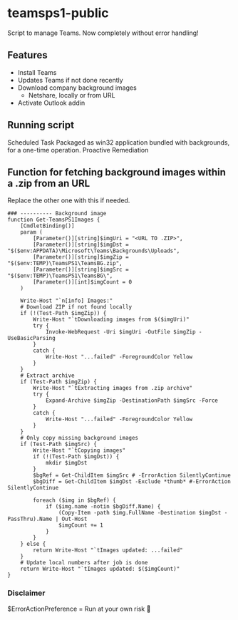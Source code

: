 # teamsps1-public

Script to manage Teams. Now completely without error handling!

## Features

* Install Teams
* Updates Teams if not done recently
* Download company background images
  * Netshare, locally or from URL
* Activate Outlook addin

## Running script

Scheduled Task
Packaged as win32 application bundled with backgrounds, for a one-time operation.
Proactive Remediation

## Function for fetching background images within a .zip from an URL

Replace the other one with this if needed.

```
### ---------- Background image 
function Get-TeamsPS1Images {
    [CmdletBinding()]
    param (
        [Parameter()][string]$imgUri = "<URL TO .ZIP>",
        [Parameter()][string]$imgDst = "$($env:APPDATA)\Microsoft\Teams\Backgrounds\Uploads",
        [Parameter()][string]$imgZip = "$($env:TEMP)\TeamsPS1\TeamsBG.zip",
        [Parameter()][string]$imgSrc = "$($env:TEMP)\TeamsPS1\TeamsBG\",
        [Parameter()][int]$imgCount = 0
    )
    
    Write-Host "`n[info] Images:"
    # Download ZIP if not found locally
    if (!(Test-Path $imgZip)) {
        Write-Host "`tDownloading images from $($imgUri)"
        try {
            Invoke-WebRequest -Uri $imgUri -OutFile $imgZip -UseBasicParsing
        }
        catch {
            Write-Host "...failed" -ForegroundColor Yellow
        }
    }
    # Extract archive
    if (Test-Path $imgZip) {
        Write-Host "`tExtracting images from .zip archive"
        try {
            Expand-Archive $imgZip -DestinationPath $imgSrc -Force
        }
        catch {
            Write-Host "...failed" -ForegroundColor Yellow
        }
    }
    # Only copy missing background images
    if (Test-Path $imgSrc) {
        Write-Host "`tCopying images"
        if (!(Test-Path $imgDst)) {
            mkdir $imgDst
        }
        $bgRef = Get-ChildItem $imgSrc # -ErrorAction SilentlyContinue
        $bgDiff = Get-ChildItem $imgDst -Exclude *thumb* #-ErrorAction SilentlyContinue
    
        foreach ($img in $bgRef) {
            if ($img.name -notin $bgDiff.Name) {
                (Copy-Item -path $img.FullName -Destination $imgDst -PassThru).Name | Out-Host
                $imgCount += 1
            }
        }
    } else {
        return Write-Host "`tImages updated: ...failed"
    }
    # Update local numbers after job is done
    return Write-Host "`tImages updated: $($imgCount)"
}
```

### Disclaimer

$ErrorActionPreference = Run at your own risk 🤞
